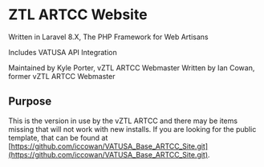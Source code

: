 ZTL ARTCC Website
=================

Written in Laravel 8.X, The PHP Framework for Web Artisans

Includes VATUSA API Integration

Maintained by Kyle Porter, vZTL ARTCC Webmaster
Written by Ian Cowan, former vZTL ARTCC Webmaster


Purpose
-------
This is the version in use by the vZTL ARTCC and there may be items missing that will not work with new installs. If you are looking for the public template, that can be found at [https://github.com/iccowan/VATUSA_Base_ARTCC_Site.git](https://github.com/iccowan/VATUSA_Base_ARTCC_Site.git).

